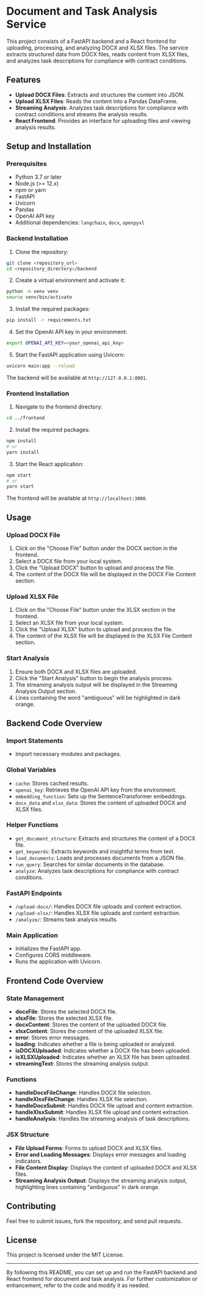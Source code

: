 # Document and Task Analysis Service

This project consists of a FastAPI backend and a React frontend for uploading, processing, and analyzing DOCX and XLSX files. The service extracts structured data from DOCX files, reads content from XLSX files, and analyzes task descriptions for compliance with contract conditions.

## Features

- **Upload DOCX Files**: Extracts and structures the content into JSON.
- **Upload XLSX Files**: Reads the content into a Pandas DataFrame.
- **Streaming Analysis**: Analyzes task descriptions for compliance with contract conditions and streams the analysis results.
- **React Frontend**: Provides an interface for uploading files and viewing analysis results.

## Setup and Installation

### Prerequisites

- Python 3.7 or later
- Node.js (>= 12.x)
- npm or yarn
- FastAPI
- Uvicorn
- Pandas
- OpenAI API key
- Additional dependencies: `langchain`, `docx`, `openpyxl`

### Backend Installation

1. Clone the repository:

```bash
git clone <repository_url>
cd <repository_directory>/backend
```

2. Create a virtual environment and activate it:

```bash
python -m venv venv
source venv/bin/activate
```

3. Install the required packages:

```bash
pip install -r requirements.txt
```

4. Set the OpenAI API key in your environment:

```bash
export OPENAI_API_KEY=<your_openai_api_key>
```

5. Start the FastAPI application using Uvicorn:

```bash
uvicorn main:app --reload
```

The backend will be available at `http://127.0.0.1:8001`.

### Frontend Installation

1. Navigate to the frontend directory:

```bash
cd ../frontend
```

2. Install the required packages:

```bash
npm install
# or
yarn install
```

3. Start the React application:

```bash
npm start
# or
yarn start
```

The frontend will be available at `http://localhost:3000`.

## Usage

### Upload DOCX File

1. Click on the "Choose File" button under the DOCX section in the frontend.
2. Select a DOCX file from your local system.
3. Click the "Upload DOCX" button to upload and process the file.
4. The content of the DOCX file will be displayed in the DOCX File Content section.

### Upload XLSX File

1. Click on the "Choose File" button under the XLSX section in the frontend.
2. Select an XLSX file from your local system.
3. Click the "Upload XLSX" button to upload and process the file.
4. The content of the XLSX file will be displayed in the XLSX File Content section.

### Start Analysis

1. Ensure both DOCX and XLSX files are uploaded.
2. Click the "Start Analysis" button to begin the analysis process.
3. The streaming analysis output will be displayed in the Streaming Analysis Output section.
4. Lines containing the word "ambiguous" will be highlighted in dark orange.

## Backend Code Overview

### Import Statements

- Import necessary modules and packages.

### Global Variables

- `cache`: Stores cached results.
- `openai_key`: Retrieves the OpenAI API key from the environment.
- `embedding_function`: Sets up the SentenceTransformer embeddings.
- `docx_data` and `xlsx_data`: Stores the content of uploaded DOCX and XLSX files.

### Helper Functions

- `get_document_structure`: Extracts and structures the content of a DOCX file.
- `get_keywords`: Extracts keywords and insightful terms from text.
- `load_documents`: Loads and processes documents from a JSON file.
- `run_query`: Searches for similar documents in the database.
- `analyze`: Analyzes task descriptions for compliance with contract conditions.

### FastAPI Endpoints

- `/upload-docx/`: Handles DOCX file uploads and content extraction.
- `/upload-xlsx/`: Handles XLSX file uploads and content extraction.
- `/analyze/`: Streams task analysis results.

### Main Application

- Initializes the FastAPI app.
- Configures CORS middleware.
- Runs the application with Uvicorn.

## Frontend Code Overview

### State Management

- **docxFile**: Stores the selected DOCX file.
- **xlsxFile**: Stores the selected XLSX file.
- **docxContent**: Stores the content of the uploaded DOCX file.
- **xlsxContent**: Stores the content of the uploaded XLSX file.
- **error**: Stores error messages.
- **loading**: Indicates whether a file is being uploaded or analyzed.
- **isDOCXUploaded**: Indicates whether a DOCX file has been uploaded.
- **isXLSXUploaded**: Indicates whether an XLSX file has been uploaded.
- **streamingText**: Stores the streaming analysis output.

### Functions

- **handleDocxFileChange**: Handles DOCX file selection.
- **handleXlsxFileChange**: Handles XLSX file selection.
- **handleDocxSubmit**: Handles DOCX file upload and content extraction.
- **handleXlsxSubmit**: Handles XLSX file upload and content extraction.
- **handleAnalysis**: Handles the streaming analysis of task descriptions.

### JSX Structure

- **File Upload Forms**: Forms to upload DOCX and XLSX files.
- **Error and Loading Messages**: Displays error messages and loading indicators.
- **File Content Display**: Displays the content of uploaded DOCX and XLSX files.
- **Streaming Analysis Output**: Displays the streaming analysis output, highlighting lines containing "ambiguous" in dark orange.

## Contributing

Feel free to submit issues, fork the repository, and send pull requests.

## License

This project is licensed under the MIT License.

---

By following this README, you can set up and run the FastAPI backend and React frontend for document and task analysis. For further customization or enhancement, refer to the code and modify it as needed.

